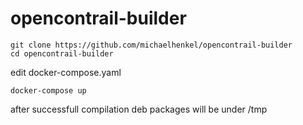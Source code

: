 # opencontrail-builder
```
git clone https://github.com/michaelhenkel/opencontrail-builder
cd opencontrail-builder
```
edit docker-compose.yaml    
```
docker-compose up
```
after successfull compilation deb packages will be under /tmp     
